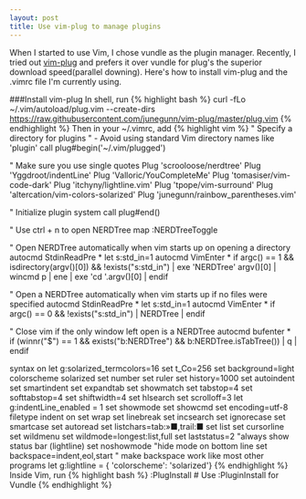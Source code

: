 ```yaml
---
layout: post
title: Use vim-plug to manage plugins
---
```


When I started to use Vim, I chose vundle as the plugin manager. Recently, I tried out [vim-plug](https://github.com/junegunn/vim-plug) and prefers it over vundle for plug's the superior download speed(parallel downing). Here's how to install vim-plug and the .vimrc file I'm currently using.

<!--more-->
###Install vim-plug
In shell, run
{% highlight bash %}
curl -fLo ~/.vim/autoload/plug.vim --create-dirs \
    https://raw.githubusercontent.com/junegunn/vim-plug/master/plug.vim
{% endhighlight %}
Then in your ~/.vimrc, add
{% highlight vim %}
" Specify a directory for plugins
" - Avoid using standard Vim directory names like 'plugin'
call plug#begin('~/.vim/plugged')

" Make sure you use single quotes
Plug 'scrooloose/nerdtree'
Plug 'Yggdroot/indentLine'
Plug 'Valloric/YouCompleteMe'
Plug 'tomasiser/vim-code-dark'
Plug 'itchyny/lightline.vim'
Plug 'tpope/vim-surround'
Plug 'altercation/vim-colors-solarized'
Plug 'junegunn/rainbow_parentheses.vim'

" Initialize plugin system
call plug#end()

" Use ctrl + n to open NERDTree
map <C-n> :NERDTreeToggle<CR>

" Open NERDTree automatically when vim starts up on opening a directory
autocmd StdinReadPre * let s:std_in=1
autocmd VimEnter * if argc() == 1 && isdirectory(argv()[0]) && !exists("s:std_in") | exe 'NERDTree' argv()[0] | wincmd p | ene | exe 'cd '.argv()[0] | endif

" Open a NERDTree automatically when vim starts up if no files were specified
autocmd StdinReadPre * let s:std_in=1
autocmd VimEnter * if argc() == 0 && !exists("s:std_in") | NERDTree | endif

" Close vim if the only window left open is a NERDTree
autocmd bufenter * if (winnr("$") == 1 && exists("b:NERDTree") && b:NERDTree.isTabTree()) | q | endif

syntax on
let g:solarized_termcolors=16
set t_Co=256
set background=light
colorscheme solarized
set number
set ruler
set history=1000
set autoindent
set smartindent
set expandtab
set showmatch
set tabstop=4
set softtabstop=4
set shiftwidth=4
set hlsearch
set scrolloff=3
let g:indentLine_enabled = 1
set showmode
set showcmd
set encoding=utf-8
filetype indent on
set wrap
set linebreak
set incsearch
set ignorecase
set smartcase
set autoread
set listchars=tab:»■,trail:■
set list
set cursorline
set wildmenu
set wildmode=longest:list,full
set laststatus=2 "always show status bar (lightline)
set noshowmode   "hide mode on bottom line
set backspace=indent,eol,start " make backspace work like most other programs
let g:lightline = { 'colorscheme': 'solarized'}
{% endhighlight %}
Inside Vim, run
{% highlight bash %}
:PlugInstall # Use :PluginInstall for Vundle
{% endhighlight %}
